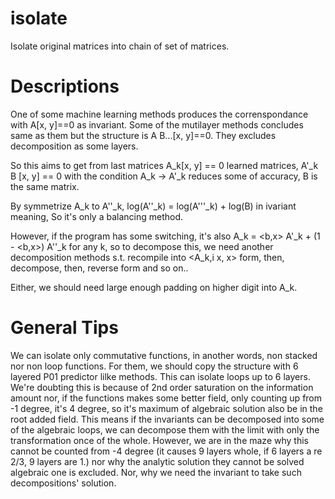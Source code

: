 # isolate
Isolate original matrices into chain of set of matrices.

# Descriptions
One of some machine learning methods produces the correnspondance with A\[x, y\]==0 as invariant.
Some of the mutilayer methods concludes same as them but the structure is A B...\[x, y\]==0.
They excludes decomposition as some layers.

So this aims to get from last matrices A\_k\[x, y\] == 0 learned matrices, A'\_k B \[x, y\] == 0
with the condition A\_k -\> A'\_k reduces some of accuracy, B is the same matrix.

By symmetrize A\_k to A''\_k, log(A''\_k) = log(A'''\_k) + log(B) in ivariant meaning,
So it's only a balancing method.

However, if the program has some switching, it's also A\_k = \<b,x\> A'\_k + (1 - \<b,x\>) A''\_k for any k, so to decompose this, we need another decomposition methods s.t. recompile into \<A\_k,i x, x\> form, then, decompose, then, reverse form and so on..

Either, we should need large enough padding on higher digit into A\_k.

# General Tips
We can isolate only commutative functions, in another words, non stacked nor non loop functions.
For them, we should copy the structure with 6 layered P01 predictor lilke methods.
This can isolate loops up to 6 layers.
We're doubting this is because of 2nd order saturation on the information amount nor, if the functions makes some better field, only counting up from -1 degree, it's 4 degree, so it's maximum of algebraic solution also be in the root added field.
This means if the invariants can be decomposed into some of the algebraic loops, we can decompose them with the limit with only the transformation once of the whole.
However, we are in the maze why this cannot be counted from -4 degree (it causes 9 layers whole, if 6 layers a re 2/3, 9 layers are 1.) nor why the analytic solution they cannot be solved algebraic one is excluded. Nor, why we need the invariant to take such decompositions' solution.


